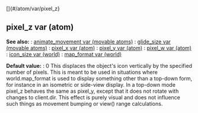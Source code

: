 []{#/atom/var/pixel_z}
  ## pixel_z var (atom)
  **See also:**
  :   [animate_movement var (movable
      atoms)](ref/atom/movable/var/animate_movement)
  :   [glide_size var (movable atoms)](ref/atom/movable/var/glide_size)
  :   [pixel_x var (atom)](ref/atom/var/pixel_x)
  :   [pixel_y var (atom)](ref/atom/var/pixel_y)
  :   [pixel_w var (atom)](ref/atom/var/pixel_w)
  :   [icon_size var (world)](ref/world/var/icon_size)
  :   [map_format var (world)](ref/world/var/map_format)
  <!-- -->
  **Default value:**
  :   0
  This displaces the object\'s icon vertically by the specified number of
  pixels. This is meant to be used in situations where world.map_format is
  used to display something other than a top-down form, for instance in an
  isometric or side-view display. In a top-down mode pixel_z behaves the
  same as pixel_y, except that it does not rotate with changes to
  client.dir.
  This effect is purely visual and does not influence such things as
  movement bumping or view() range calculations.